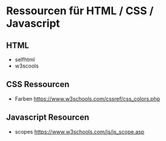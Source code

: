 # Ressourcen für HTML / CSS / Javascript

## HTML

- selfhtml
- w3scools

## CSS Ressourcen

- Farben <https://www.w3schools.com/cssref/css_colors.php>

## Javascript Resourcen

- scopes <https://www.w3schools.com/js/js_scope.asp>

